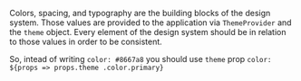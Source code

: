 Colors, spacing, and typography are the building blocks of the design system. Those values are 
provided to the application via `ThemeProvider` and the `theme` object. Every element of the 
design system should be in relation to those values in order to be consistent.

So, intead of writing `color: #8667a8` you should use `theme` prop `color: ${props => props.theme
.color.primary}`
